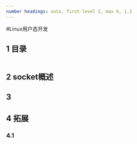 ```yaml
---
number headings: auto, first-level 2, max 6, 1.1
---
```

#Linux用户态开发 

## 1 目录

```toc
```

## 2 socket概述


## 3 


## 4 拓展

### 4.1 